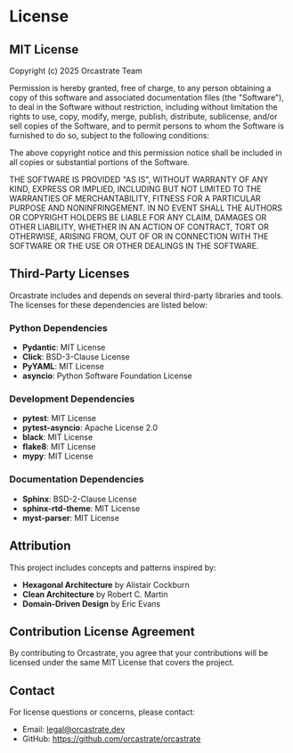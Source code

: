 # License

## MIT License

Copyright (c) 2025 Orcastrate Team

Permission is hereby granted, free of charge, to any person obtaining a copy
of this software and associated documentation files (the "Software"), to deal
in the Software without restriction, including without limitation the rights
to use, copy, modify, merge, publish, distribute, sublicense, and/or sell
copies of the Software, and to permit persons to whom the Software is
furnished to do so, subject to the following conditions:

The above copyright notice and this permission notice shall be included in all
copies or substantial portions of the Software.

THE SOFTWARE IS PROVIDED "AS IS", WITHOUT WARRANTY OF ANY KIND, EXPRESS OR
IMPLIED, INCLUDING BUT NOT LIMITED TO THE WARRANTIES OF MERCHANTABILITY,
FITNESS FOR A PARTICULAR PURPOSE AND NONINFRINGEMENT. IN NO EVENT SHALL THE
AUTHORS OR COPYRIGHT HOLDERS BE LIABLE FOR ANY CLAIM, DAMAGES OR OTHER
LIABILITY, WHETHER IN AN ACTION OF CONTRACT, TORT OR OTHERWISE, ARISING FROM,
OUT OF OR IN CONNECTION WITH THE SOFTWARE OR THE USE OR OTHER DEALINGS IN THE
SOFTWARE.

## Third-Party Licenses

Orcastrate includes and depends on several third-party libraries and tools.
The licenses for these dependencies are listed below:

### Python Dependencies

- **Pydantic**: MIT License
- **Click**: BSD-3-Clause License  
- **PyYAML**: MIT License
- **asyncio**: Python Software Foundation License

### Development Dependencies

- **pytest**: MIT License
- **pytest-asyncio**: Apache License 2.0
- **black**: MIT License
- **flake8**: MIT License
- **mypy**: MIT License

### Documentation Dependencies

- **Sphinx**: BSD-2-Clause License
- **sphinx-rtd-theme**: MIT License
- **myst-parser**: MIT License

## Attribution

This project includes concepts and patterns inspired by:

- **Hexagonal Architecture** by Alistair Cockburn
- **Clean Architecture** by Robert C. Martin
- **Domain-Driven Design** by Eric Evans

## Contribution License Agreement

By contributing to Orcastrate, you agree that your contributions will be
licensed under the same MIT License that covers the project.

## Contact

For license questions or concerns, please contact:

- Email: <legal@orcastrate.dev>
- GitHub: <https://github.com/orcastrate/orcastrate>
